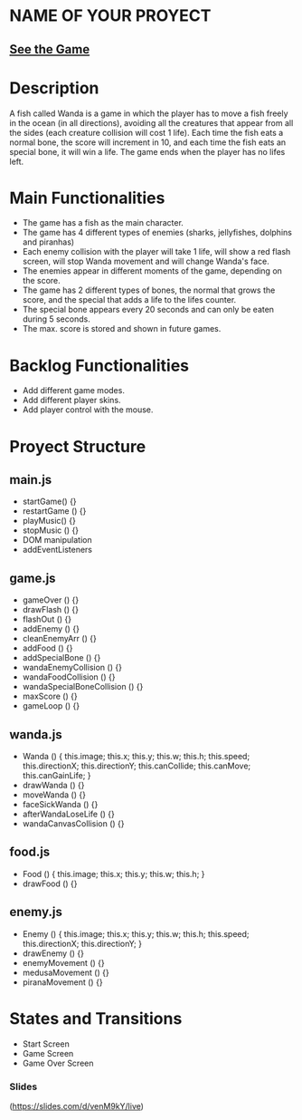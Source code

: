 # NAME OF YOUR PROYECT

## [See the Game](https://paularbaeza.github.io/A-fish-called-Wanda/)

# Description

A fish called Wanda is a game in which the player has to move a fish freely in the ocean (in all directions), avoiding all the creatures that appear from all the sides (each creature collision will cost 1 life). Each time the fish eats a normal bone, the score will increment in 10, and each time the fish eats an special bone, it will win a life. The game ends when the player has no lifes left.

# Main Functionalities

- The game has a fish as the main character.
- The game has 4 different types of enemies (sharks, jellyfishes, dolphins and piranhas)
- Each enemy collision with the player will take 1 life, will show a red flash screen, will stop Wanda movement and will change Wanda's face.
- The enemies appear in different moments of the game, depending on the score.
- The game has 2 different types of bones, the normal that grows the score, and the special that adds a life to the lifes counter.
- The special bone appears every 20 seconds and can only be eaten during 5 seconds.
- The max. score is stored and shown in future games.

# Backlog Functionalities

- Add different game modes.
- Add different player skins.
- Add player control with the mouse.

# Proyect Structure

## main.js

- startGame() {}
- restartGame () {}
- playMusic() {}
- stopMusic () {}
- DOM manipulation
- addEventListeners

## game.js

- gameOver () {}
- drawFlash () {}
- flashOut () {}
- addEnemy () {}
- cleanEnemyArr () {}
- addFood () {}
- addSpecialBone () {}
- wandaEnemyCollision () {}
- wandaFoodCollision () {}
- wandaSpecialBoneCollision () {}
- maxScore () {}
- gameLoop () {}

## wanda.js

- Wanda () {
  this.image;
  this.x;
  this.y;
  this.w;
  this.h;
  this.speed;
  this.directionX;
  this.directionY;
  this.canCollide;
  this.canMove;
  this.canGainLife;
  }
- drawWanda () {}
- moveWanda () {}
- faceSickWanda () {}
- afterWandaLoseLife () {}
- wandaCanvasCollision () {}

## food.js

- Food () {
  this.image;
  this.x;
  this.y;
  this.w;
  this.h;
  }
- drawFood () {}

## enemy.js

- Enemy () {
  this.image;
  this.x;
  this.y;
  this.w;
  this.h;
  this.speed;
  this.directionX;
  this.directionY;
  }
- drawEnemy () {}
- enemyMovement () {}
- medusaMovement () {}
- piranaMovement () {}

# States and Transitions

- Start Screen
- Game Screen
- Game Over Screen

### Slides 

(https://slides.com/d/venM9kY/live)
